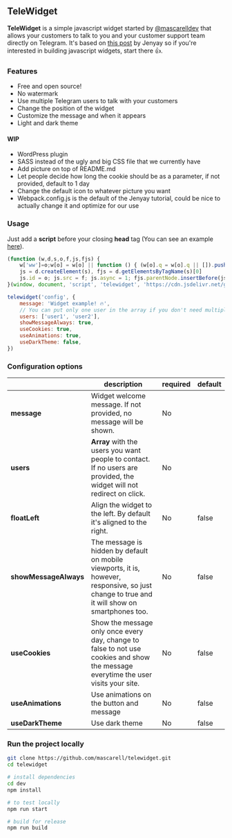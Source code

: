## TeleWidget

**TeleWidget** is a simple javascript widget started by [@mascarelldev](https://twitter.com/mascarelldev) that allows your customers to talk to you and your customer support team directly on Telegram. It's based on [this post](https://blog.jenyay.com/building-javascript-widget/) by Jenyay so if you're interested in building javascript widgets, start there 👍.


### Features

* Free and open source!
* No watermark
* Use multiple Telegram users to talk with your customers
* Change the position of the widget
* Customize the message and when it appears
* Light and dark theme

#### WIP

* WordPress plugin
* SASS instead of the ugly and big CSS file that we currently have
* Add picture on top of README.md
* Let people decide how long the cookie should be as a parameter, if not provided, default to 1 day
* Change the default icon to whatever picture you want
* Webpack.config.js is the default of the Jenyay tutorial, could be nice to actually change it and optimize for our use

### Usage

Just add a **script** before your closing **head** tag (You can see an example [here](https://codepen.io/mascarell/pen/yLOXWOW)).

```javascript
(function (w,d,s,o,f,js,fjs) {
    w['ww']=o;w[o] = w[o] || function () { (w[o].q = w[o].q || []).push(arguments) }
    js = d.createElement(s), fjs = d.getElementsByTagName(s)[0]
    js.id = o; js.src = f; js.async = 1; fjs.parentNode.insertBefore(js, fjs)
}(window, document, 'script', 'telewidget', 'https://cdn.jsdelivr.net/gh/mascarell/telewidget@latest/widget.js'))

telewidget('config', {
    message: 'Widget example! 🔥',
    // You can put only one user in the array if you don't need multiple users to manage customer support
    users: ['user1', 'user2'],
    showMessageAlways: true,
    useCookies: true,
    useAnimations: true,
    useDarkTheme: false,
})
```

### Configuration options

|                       | **description**                                                                                                                                          | **required** | **default** |
|-----------------------|----------------------------------------------------------------------------------------------------------------------------------------------------------|--------------|-------------|
| **message**           | Widget welcome message. If not provided, no message will be shown.                                                                                                                                          | No           |             |
| **users**             | **Array** with the users you want people to contact. If no users are provided, the widget will not redirect on click. | No           |             |
| **floatLeft**         | Align the widget to the left. By default it's aligned to the right.                                                                                                                           | No           | false       |
| **showMessageAlways** | The message is hidden by default on mobile viewports, it is, however, responsive, so just change to true and it will show on smartphones too.            | No           | false       |
| **useCookies**        | Show the message only once every day, change to false to not use cookies and show the message everytime the user visits your site.                         | No           | false        |
| **useAnimations**        | Use animations on the button and message                        | No           | false        |
| **useDarkTheme**        | Use dark theme                       | No           | false        |

### Run the project locally

```bash
git clone https://github.com/mascarell/telewidget.git
cd telewidget

# install dependencies
cd dev
npm install

# to test locally
npm run start

# build for release
npm run build
```